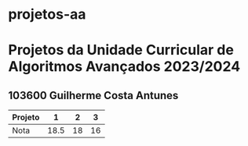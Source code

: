 # projetos-aa
<h1>Projetos da Unidade Curricular de Algoritmos Avançados 2023/2024</h1>
<h2>
103600 Guilherme Costa Antunes
</h2>

| Projeto | 1 | 2 | 3 |
| ------- | :-: | :-: | :-: |
| Nota | 18.5 | 18 | 16 |
